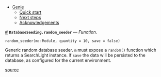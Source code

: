 

- [Genie](index.md#Genie-1)
    - [Quick start](index.md#Quick-start-1)
    - [Next steps](index.md#Next-steps-1)
    - [Acknowledgements](index.md#Acknowledgements-1)

<a id='DatabaseSeeding.random_seeder' href='#DatabaseSeeding.random_seeder'>#</a>
**`DatabaseSeeding.random_seeder`** &mdash; *Function*.



```
random_seeder(m::Module, quantity = 10, save = false)
```

Generic random database seeder. `m` must expose a `random()` function which returns a SearchLight instance. If `save` the data will be persisted to the database, as configured for the current environment.


<a target='_blank' href='https://github.com/essenciary/Genie.jl/tree/bbc5671fb81149c8da565a16ed27d1cf7fd2ccfc/src/DatabaseSeeding.jl#L11-L16' class='documenter-source'>source</a><br>

